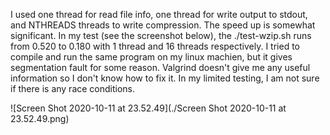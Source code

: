 I used one thread for read file info, one thread for write output to stdout, and NTHREADS threads to write compression. The speed up is somewhat significant. In my test (see the screenshot below), the ./test-wzip.sh runs from 0.520 to 0.180 with 1 thread and 16 threads respectively. I tried to compile and run the same program on my linux machien, but it gives segmentation fault for some reason. Valgrind doesn't give me any useful information so I don't know how to fix it. In my limited testing, I am not sure if there is any race conditions. 

![Screen Shot 2020-10-11 at 23.52.49](./Screen Shot 2020-10-11 at 23.52.49.png)